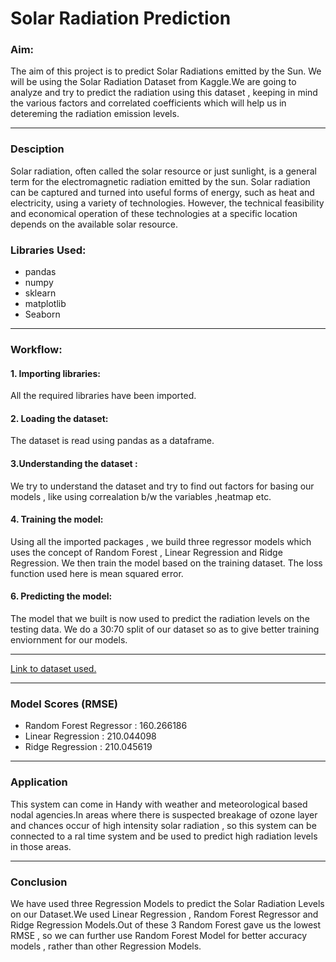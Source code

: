 # Solar Radiation Prediction

### Aim:

The aim of this project is to predict Solar Radiations emitted by the Sun. We will be using the Solar Radiation Dataset from Kaggle.We are going to analyze and try to predict the radiation using this dataset , keeping in mind the various factors and correlated coefficients which will help us in detereming the radiation emission levels.

---
### Desciption
Solar radiation, often called the solar resource or just sunlight, is a general term for the electromagnetic radiation emitted by the sun. Solar radiation can be captured and turned into useful forms of energy, such as heat and electricity, using a variety of technologies. However, the technical feasibility and economical operation of these technologies at a specific location depends on the available solar resource.

### Libraries Used:
- pandas
- numpy
- sklearn
- matplotlib
- Seaborn
---

### Workflow:
#### 1. Importing libraries:
All the required libraries have been imported.
#### 2. Loading the dataset: 
The dataset is read using pandas as a dataframe.
#### 3.Understanding the dataset :
We try to understand the dataset and try to find out factors for basing our models  , like using correalation b/w the variables ,heatmap etc.
#### 4.  Training the model:
Using all the imported packages , we build three regressor  models which uses the concept of Random Forest , Linear Regression and Ridge Regression. We then train the model based on the training dataset. The loss function used here is mean squared error. 
#### 6. Predicting the model:
The model that we built is now used to predict the radiation levels on the testing data. We do a 30:70 split of our dataset so as to give better training enviornment for our models.

---

[Link to dataset used.](https://github.com/photon149/winter-of-contributing/blob/d2fb8d36c29864f3d0d2d7905f57d7278d3d639e/Datascience_With_Python/DS%20Datasets/Solar%20Radiation%20Prediction/SolarPrediction.csv)

---

### Model Scores (RMSE) 
- Random Forest Regressor : 160.266186
- Linear Regression : 210.044098
- Ridge Regression : 210.045619

---

### Application
This system can come in Handy with weather and meteorological based nodal agencies.In areas where there is suspected breakage of ozone layer and chances occur of high intensity solar radiation , so this system can be connected to a ral time system and be used to predict high radiation levels in those areas.

---

### Conclusion
We have used three Regression Models to predict the Solar Radiation Levels on our Dataset.We used Linear Regression , Random Forest Regressor and Ridge Regression Models.Out of these 3 Random Forest gave us the lowest RMSE , so we can further use Random Forest Model for better accuracy models , rather than other Regression Models.
 


